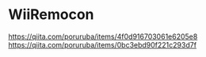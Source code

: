 # WiiRemocon

https://qiita.com/poruruba/items/4f0d916703061e6205e8<br>
https://qiita.com/poruruba/items/0bc3ebd90f221c293d7f<br>

